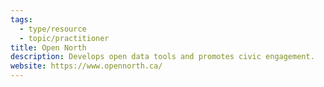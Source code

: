 ```yaml
---
tags:
  - type/resource
  - topic/practitioner
title: Open North
description: Develops open data tools and promotes civic engagement.
website: https://www.opennorth.ca/
---
```


